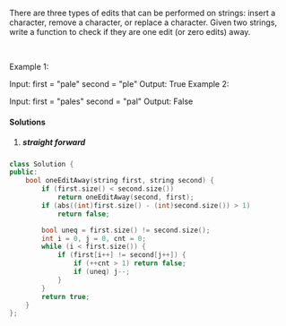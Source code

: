 There are three types of edits that can be performed on strings: insert a character, remove a character, or replace a character. Given two strings, write a function to check if they are one edit (or zero edits) away.

 

Example 1:

Input: 
first = "pale"
second = "ple"
Output: True
Example 2:

Input: 
first = "pales"
second = "pal"
Output: False

#### Solutions

1. ##### straight forward

```c++
class Solution {
public:
    bool oneEditAway(string first, string second) {
        if (first.size() < second.size())
            return oneEditAway(second, first);
        if (abs((int)first.size() - (int)second.size()) > 1)
            return false;

        bool uneq = first.size() != second.size();
        int i = 0, j = 0, cnt = 0;
        while (i < first.size()) {
            if (first[i++] != second[j++]) {
                if (++cnt > 1) return false;
                if (uneq) j--;
            }
        }
        return true;
    }
};
```
